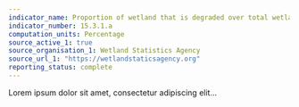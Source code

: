 ```yaml
---
indicator_name: Proportion of wetland that is degraded over total wetland area
indicator_number: 15.3.1.a
computation_units: Percentage
source_active_1: true
source_organisation_1: Wetland Statistics Agency
source_url_1: "https://wetlandstaticsagency.org"
reporting_status: complete
---
```

Lorem ipsum dolor sit amet, consectetur adipiscing elit...